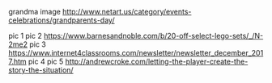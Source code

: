 grandma image http://www.netart.us/category/events-celebrations/grandparents-day/

pic 1
pic 2 https://www.barnesandnoble.com/b/20-off-select-lego-sets/_/N-2me2
pic 3 https://www.internet4classrooms.com/newsletter/newsletter_december_2017.htm
pic 4
pic 5 http://andrewcroke.com/letting-the-player-create-the-story-the-situation/
